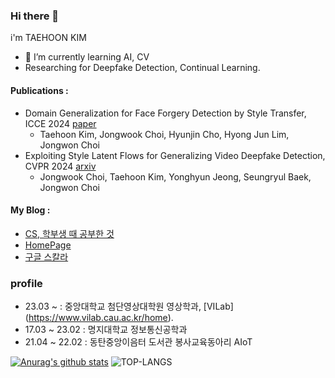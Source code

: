 ### Hi there 👋
i'm TAEHOON KIM 
- 🌱 I’m currently learning AI, CV
- Researching for Deepfake Detection, Continual Learning.
#### Publications : 
- Domain Generalization for Face Forgery Detection by Style Transfer, ICCE 2024 [paper](https://ieeexplore.ieee.org/document/10444215)
  - Taehoon Kim, Jongwook Choi, Hyunjin Cho, Hyong Jun Lim, Jongwon Choi
- Exploiting Style Latent Flows for Generalizing Video Deepfake Detection, CVPR 2024 [arxiv](https://arxiv.org/abs/2403.06592)
  - Jongwook Choi, Taehoon Kim, Yonghyun Jeong, Seungryul Baek, Jongwon Choi
#### My Blog : 
  - [CS, 학부생 때 공부한 것](https://blog.naver.com/xo0126)
  - [HomePage](https://sites.google.com/vilab.cau.ac.kr/thkim)
  - [구글 스칼라](https://scholar.google.co.kr/citations?user=n1leMp8AAAAJ&hl=ko)
### profile
- 23.03 ~       : 중앙대학교 첨단영상대학원 영상학과,  [VILab] (https://www.vilab.cau.ac.kr/home). 
- 17.03 ~ 23.02 : 명지대학교 정보통신공학과
- 21.04 ~ 22.02 : 동탄중앙이음터 도서관 봉사교육동아리 AIoT 


[![Anurag's github stats](https://github-readme-stats.vercel.app/api?username=rama0126)](https://github.com/anuraghazra/github-readme-stats)
![TOP-LANGS](https://github-readme-stats.vercel.app/api/top-langs/?username=rama0126&layout=compact&hide=jupyter%20notebook)

<!--
**rama0126/rama0126** is a ✨ _special_ ✨ repository because its `README.md` (this file) appears on your GitHub profile.

Here are some ideas to get you started:

- 🔭 I’m currently working on ...
- 🌱 I’m currently learning ...
- 👯 I’m looking to collaborate on ...
- 🤔 I’m looking for help with ...
- 💬 Ask me about ...
- 📫 How to reach me: ...
- 😄 Pronouns: ...
- ⚡ Fun fact: ...
-->
